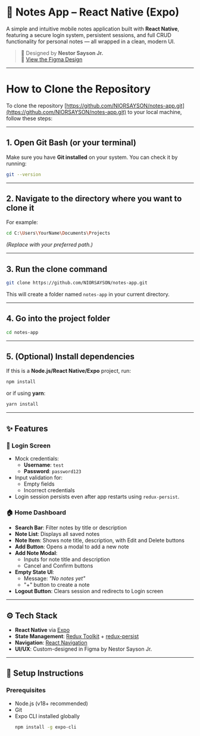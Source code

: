 # 📒 Notes App – React Native (Expo)

A simple and intuitive mobile notes application built with **React Native**, featuring a secure login system, persistent sessions, and full CRUD functionality for personal notes — all wrapped in a clean, modern UI.

> 🎨 Designed by **Nestor Sayson Jr.**  
> 🔗 [View the Figma Design](https://www.figma.com/design/z5HPX5jpns4Qqwr781rdqM/Untitled?node-id=42-2&t=KeAJEbWhdevIGIBS-1)

---
# How to Clone the Repository

To clone the repository [https://github.com/NIORSAYSON/notes-app.git](https://github.com/NIORSAYSON/notes-app.git) to your local machine, follow these steps:

---

## 1. Open Git Bash (or your terminal)
Make sure you have **Git installed** on your system. You can check it by running:

```bash
git --version
```

---

## 2. Navigate to the directory where you want to clone it
For example:

```bash
cd C:\Users\YourName\Documents\Projects
```

*(Replace with your preferred path.)*

---

## 3. Run the clone command

```bash
git clone https://github.com/NIORSAYSON/notes-app.git
```

This will create a folder named `notes-app` in your current directory.

---

## 4. Go into the project folder

```bash
cd notes-app
```

---

## 5. (Optional) Install dependencies
If this is a **Node.js/React Native/Expo** project, run:

```bash
npm install
```

or if using **yarn**:

```bash
yarn install
```


---
## ✨ Features

### 🔐 Login Screen
- Mock credentials:
  - **Username**: `test`
  - **Password**: `password123`
- Input validation for:
  - Empty fields
  - Incorrect credentials
- Login session persists even after app restarts using `redux-persist`.

### 🏠 Home Dashboard
- **Search Bar**: Filter notes by title or description
- **Note List**: Displays all saved notes
- **Note Item**: Shows note title, description, with Edit and Delete buttons
- **Add Button**: Opens a modal to add a new note
- **Add Note Modal**:
  - Inputs for note title and description
  - Cancel and Confirm buttons
- **Empty State UI**:
  - Message: _"No notes yet"_
  - "+" button to create a note
- **Logout Button**: Clears session and redirects to Login screen

---

## ⚙️ Tech Stack

- **React Native** via [Expo](https://expo.dev/)
- **State Management**: [Redux Toolkit](https://redux-toolkit.js.org/) + [redux-persist](https://github.com/rt2zz/redux-persist)
- **Navigation**: [React Navigation](https://reactnavigation.org/)
- **UI/UX**: Custom-designed in Figma by Nestor Sayson Jr.

---

## 🚀 Setup Instructions

### Prerequisites
- Node.js (v18+ recommended)
- Git
- Expo CLI installed globally
  ```bash
  npm install -g expo-cli
